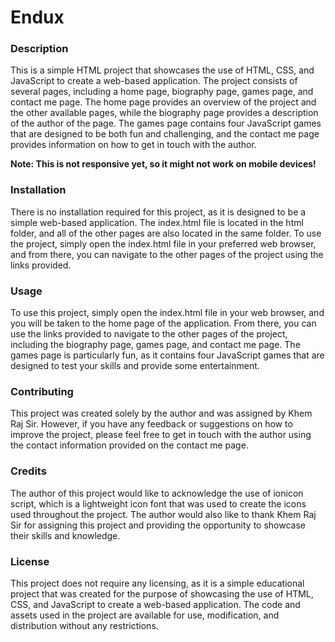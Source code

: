 # Endux

### Description

This is a simple HTML project that showcases the use of HTML, CSS, and JavaScript to create a web-based application. The project consists of several pages, including a home page, biography page, games page, and contact me page. The home page provides an overview of the project and the other available pages, while the biography page provides a description of the author of the page. The games page contains four JavaScript games that are designed to be both fun and challenging, and the contact me page provides information on how to get in touch with the author.

**Note: This is not responsive yet, so it might not work on mobile devices!**

### Installation

There is no installation required for this project, as it is designed to be a simple web-based application. The index.html file is located in the html folder, and all of the other pages are also located in the same folder. To use the project, simply open the index.html file in your preferred web browser, and from there, you can navigate to the other pages of the project using the links provided.

### Usage

To use this project, simply open the index.html file in your web browser, and you will be taken to the home page of the application. From there, you can use the links provided to navigate to the other pages of the project, including the biography page, games page, and contact me page. The games page is particularly fun, as it contains four JavaScript games that are designed to test your skills and provide some entertainment.

### Contributing

This project was created solely by the author and was assigned by Khem Raj Sir. However, if you have any feedback or suggestions on how to improve the project, please feel free to get in touch with the author using the contact information provided on the contact me page.

### Credits

The author of this project would like to acknowledge the use of ionicon script, which is a lightweight icon font that was used to create the icons used throughout the project. The author would also like to thank Khem Raj Sir for assigning this project and providing the opportunity to showcase their skills and knowledge.

### License

This project does not require any licensing, as it is a simple educational project that was created for the purpose of showcasing the use of HTML, CSS, and JavaScript to create a web-based application. The code and assets used in the project are available for use, modification, and distribution without any restrictions.
